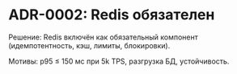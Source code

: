 # ADR-0002: Redis обязателен

Решение: Redis включён как обязательный компонент (идемпотентность, кэш, лимиты, блокировки).

Мотивы: p95 ≤ 150 мс при 5k TPS, разгрузка БД, устойчивость.


